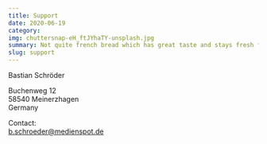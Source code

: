```yaml
---
title: Support
date: 2020-06-19
category:
img: chuttersnap-eH_ftJYhaTY-unsplash.jpg
summary: Not quite french bread which has great taste and stays fresh for longer.
slug: support
---
```


Bastian Schröder

Buchenweg 12  
58540 Meinerzhagen  
Germany

Contact:  
b.schroeder@medienspot.de